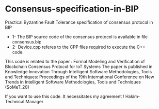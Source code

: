# Consensus-specification-in-BIP
Practical Byzantine Fault Tolerance specification of consensus protocol in BIP


*  1- The BIP source code of the consensus protocol is available in file consensus.bip
*  2- Device.cpp referes to the CPP files required to execute the C++ code.


This code is related to the paper : Formal Modeling and Verification of Blockchain Consensus Protocol for IoT Systems 
The paper is published in Knowledge Innovation Through Intelligent Software Methodologies, Tools and Techniques: Proceedings of the 19th International Conference on New Trends in Intelligent Software Methodologies, Tools and Techniques (SoMeT_20)



If you want to use this code. It necessitates my agreement !
Hakim- Technical Manager
